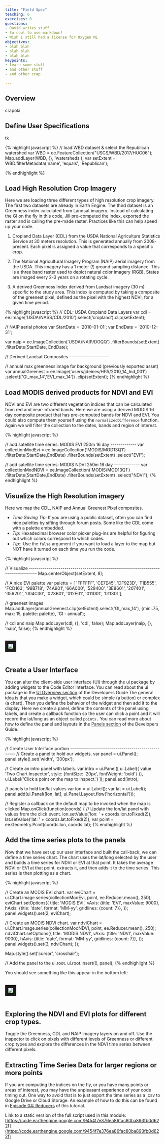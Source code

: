 ```yaml
---
title: "Field Spec"
teaching: 0
exercises: 0
questions:
- David writes stuff
- So cool to use markdown!
- Wish I still had a license for Oxygen ML
objectives:
- blah blah
- blah blah
- blah blah
keypoints:
- learn some stuff
- and other stuff
- and other crap

---
```


## Overview

crapola


## Define User Specifications

tk


{% highlight javascript %}
// load WBD dataset & select the Republican watershed
var WBD = ee.FeatureCollection("USGS/WBD/2017/HUC06");
Map.addLayer(WBD, {}, 'watersheds');
var setExtent = WBD.filterMetadata('name', 'equals', 'Republican');

{% endhighlight %}
<br>

## Load High Resolution Crop Imagery

Here we are loading three different types of high resolution crop imagery. The first two datasets are already in Earth Engine. The third dataset is an Greenness index calculated from Landsat imagery. Instead of calculating the GI on the fly in this code, Jill pre-computed the index, exported the raster and is calling the pre-made raster. Practices like this can help speed up your code.

1. Cropland Data Layer (CDL) from the USDA National Agriculture Statistics Service at 30 meters resolution. This is generated annually from 2008-present. Each pixel is assigned a value that corresponds to a specific crop.

2. The National Agricultural Imagery Program (NAIP) aerial imagery from the USDA. This imagery has a 1 meter (!) ground sampling distance. This is a three band raster used to depict natural color imagery (RGB). States are imaged every 2-3 years on a rotating cycle.

3.  A derived Greenness Index derived from Landsat imagery (30 m) specific to the study area. This index is computed by taking a composite of the greenest pixel, defined as the pixel with the highest NDVI, for a given time period.

{% highlight javascript %}
// CDL: USDA Cropland Data Layers
var cdl = ee.Image('USDA/NASS/CDL/2010').select('cropland').clip(setExtent);

// NAIP aerial photos
var StartDate = '2010-01-01';
var EndDate = '2010-12-31';

var naip = ee.ImageCollection('USDA/NAIP/DOQQ')
    .filterBounds(setExtent)
    .filterDate(StartDate, EndDate);

// Derived Landsat Composites --------------------

// annual max greenness image for background (previously exported asset)
var annualGreenest = ee.Image('users/jdeines/HPA/2010_14_Ind_001')
                    .select(['GI_max_14','EVI_max_14'])
                    .clip(setExtent);
{% endhighlight %}

## Load MODIS derived products for NDVI and EVI

NDVI and EVI are two different vegetation indices that can be calculated from red and near-infrared bands. Here we are using a derived MODIS 16 day composite product that has pre-computed bands for NDVI and EVI. You could also compute them yourself using the  `normalizedDifference` function. Again we will filter the collection to the dates, bands and region of interest.

{% highlight javascript %}

// add satellite time series: MODIS EVI 250m 16 day -------------
var collectionModEvi = ee.ImageCollection('MODIS/MOD13Q1')
    .filterDate(StartDate,EndDate)
    .filterBounds(setExtent)
    .select("EVI");

// add satellite time series: MODIS NDVI 250m 16 day -------------
var collectionModNDVI = ee.ImageCollection('MODIS/MOD13Q1')
    .filterDate(StartDate,EndDate)
    .filterBounds(setExtent)
    .select("NDVI");
{% endhighlight %}


## Visualize the High Resolution imagery

Here we map the CDL, NAIP and Annual Greenest Pixel composites.
 - *Time Saving Tip:* If you are using a public dataset, often you can find nice palettes by sifting through forum posts. Some like the CDL come with a palette embedded.
 - *Tip:* Hexadecimal browser color picker plug-ins are helpful for figuring out which colors correspond to which codes.
 - *Tip:*: Use the `false` argument if you want to load a layer to the map but NOT have it turned on each time you run the code.

 {% highlight javascript %}

// Visualize ----------------------------------------------------------------------------------
Map.centerObject(setExtent, 8);

// A nice EVI palette
var palette = [
  'FFFFFF', 'CE7E45', 'DF923D', 'F1B555', 'FCD163', '99B718',
  '74A901', '66A000', '529400', '3E8601', '207401', '056201',
  '004C00', '023B01', '012E01', '011D01', '011301'];

// greenest images
Map.addLayer(annualGreenest.clip(setExtent).select('GI_max_14'),
    {min:.75, max: 15, palette: palette}, 'GI - annual');

// cdl and naip
Map.addLayer(cdl, {}, 'cdl', false);
Map.addLayer(naip, {}, 'naip', false);
{% endhighlight %}

<br>
<img src="../fig/06_annualGreennest.png" border = "10">
<br><br>

## Create a User Interface

You can alter the client-side user interface (UI) through the ui package by adding widgets to the Code Editor interface. You can read about the ui package in the [UI Overview section](https://developers.google.com/earth-engine/ui) of the Developers Guide
The general idea is that you make a widget, which could be simple (a button) or complex (a chart). Then you define the behavior of the widget and then add it to the display. Here we create a panel, define the contents of the panel using labels, and create a callback function so the user can click a point and it will record the lat/long as an object called `points.` You can read more about how to define the panel and layouts in the [Panels section](https://developers.google.com/earth-engine/ui_panels) of the Developers Guide.

{% highlight javascript %}

// Create User Interface portion --------------------------------------------------
// Create a panel to hold our widgets.
var panel = ui.Panel();
panel.style().set('width', '300px');

// Create an intro panel with labels.
var intro = ui.Panel([
  ui.Label({
    value: 'Two Chart Inspector',
    style: {fontSize: '20px', fontWeight: 'bold'}
  }),
  ui.Label('Click a point on the map to inspect.')
]);
panel.add(intro);

// panels to hold lon/lat values
var lon = ui.Label();
var lat = ui.Label();
panel.add(ui.Panel([lon, lat], ui.Panel.Layout.flow('horizontal')));

// Register a callback on the default map to be invoked when the map is clicked
Map.onClick(function(coords) {
  // Update the lon/lat panel with values from the click event.
  lon.setValue('lon: ' + coords.lon.toFixed(2)),
  lat.setValue('lat: ' + coords.lat.toFixed(2));
  var point = ee.Geometry.Point(coords.lon, coords.lat);
  {% endhighlight %}


## Add the time series plots to the panels

Now that we have set up our user interface and built the call-back, we can define a time series chart. The chart uses the lat/long selected by the user and builds a time series for NDVI or EVI at that point. It takes the average NDVI or EVI at that point, extracts it, and then adds it to the time series. This series is then plotting as a chart.


  {% highlight javascript %}

  // Create an MODIS EVI chart.
  var eviChart = ui.Chart.image.series(collectionModEvi, point, ee.Reducer.mean(), 250);
  eviChart.setOptions({
    title: 'MODIS EVI',
    vAxis: {title: 'EVI', maxValue: 9000},
    hAxis: {title: 'date', format: 'MM-yy', gridlines: {count: 7}},
  });
  panel.widgets().set(2, eviChart);

  // Create an MODIS NDVI chart.
  var ndviChart = ui.Chart.image.series(collectionModNDVI, point, ee.Reducer.mean(), 250);
  ndviChart.setOptions({
    title: 'MODIS NDVI',
    vAxis: {title: 'NDVI', maxValue: 9000},
    hAxis: {title: 'date', format: 'MM-yy', gridlines: {count: 7}},
  });
  panel.widgets().set(3, ndviChart);
});

Map.style().set('cursor', 'crosshair');

// Add the panel to the ui.root.
ui.root.insert(0, panel);
{% endhighlight %}

You should see something like this appear in the bottom left:

<br>
<img src="../fig/06_twoChart.png" border = "10">
<br><br>

## Exploring the NDVI and EVI plots for different crop types.

Toggle the Greenness, CDL and NAIP imagery layers on and off. Use the inspector to click on pixels with different levels of Greenness or different crop types and explore the differences in the NDVI time series between different pixels.



## Extracting Time Series Data for larger regions or more points

If you are computing the indices on the fly, or you have many points or areas of interest, you may have the unpleasant experience of your code timing out. One way to avoid that is to just export the time series as a .csv to Google Drive or Cloud Storage. An example of how to do this can be found in [Episode 04: Reducers](https://geohackweek.github.io/GoogleEarthEngine/04-reducers/) of this tutorial.


Link to a static version of the full script used in this module:
[https://code.earthengine.google.com/9454f7e376ea86fac80ba893fb0d622f](https://code.earthengine.google.com/9454f7e376ea86fac80ba893fb0d622f)
